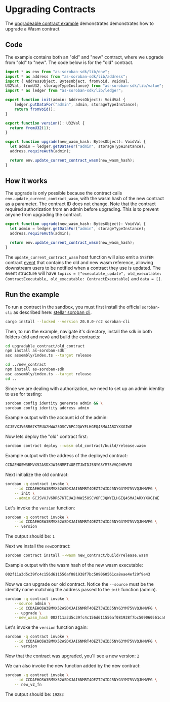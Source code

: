 # Upgrading Contracts

The [upgradeable contract example](https://github.com/Soneso/as-soroban-examples/tree/main/upgradable_contract) demonstrates demonstrates how to upgrade a Wasm contract.


## Code

The example contains both an "old" and "new" contract, where we upgrade from "old" to "new". The code below is for the "old" contract.


```typescript
import * as env from "as-soroban-sdk/lib/env";
import * as address from "as-soroban-sdk/lib/address";
import { AddressObject, BytesObject, fromVoid, VoidVal, 
U32Val, fromU32, storageTypeInstance} from "as-soroban-sdk/lib/value";
import * as ledger from "as-soroban-sdk/lib/ledger";

export function init(admin: AddressObject): VoidVal {
    ledger.putDataFor("admin", admin, storageTypeInstance);
    return fromVoid();
}

export function version(): U32Val {
  return fromU32(1);
}

export function upgrade(new_wasm_hash: BytesObject): VoidVal {
  let admin = ledger.getDataFor("admin", storageTypeInstance);
  address.requireAuth(admin);

  return env.update_current_contract_wasm(new_wasm_hash);
}
```

## How it works

The upgrade is only possible because the contract calls `env.update_current_contract_wasm`, with the wasm hash of the new contract as a parameter. The contract ID does not change. Note that the contract required authorization from an admin before upgrading. This is to prevent anyone from upgrading the contract.

```typescript
export function upgrade(new_wasm_hash: BytesObject): VoidVal {
  let admin = ledger.getDataFor("admin", storageTypeInstance);
  address.requireAuth(admin);

  return env.update_current_contract_wasm(new_wasm_hash);
}
```

The `update_current_contract_wasm` host function will also emit a `SYSTEM` contract [event](https://soroban.stellar.org/docs/fundamentals-and-concepts/events#event-types) that contains the old and new wasm reference, allowing downstream users to be notified when a contract they use is updated. The event structure will have `topics = ["executable_update", old_executable: ContractExecutable, old_executable: ContractExecutable]` and `data = []`.


## Run the example

To run a contract in the sandbox, you must first install the official `soroban-cli` as described here: [stellar soroban cli](https://github.com/stellar/soroban-cli).

```sh
cargo install --locked --version 20.0.0-rc2 soroban-cli
```

Then, to run the example, navigate it's directory, install the sdk in both folders (old and new) and build the contracts:

```sh
cd upgradable_contract/old_contract
npm install as-soroban-sdk
asc assembly/index.ts --target release

cd ../new_contract
npm install as-soroban-sdk
asc assembly/index.ts --target release
cd ..
```

Since we are dealing with authorization, we need to set up an admin identity to use for testing:

```sh
soroban config identity generate admin && \
soroban config identity address admin
```

Example output with the account id of the admin:
```sh
GCJSVXJV6RR67KTEUA2HWW25OSCV6PCJQWYELHGEQ4SMAJARXYXXGIWE
```

Now lets deploy the "old" contract first:
```sh
soroban contract deploy --wasm old_contract/build/release.wasm
```

Example output with the address of the deployed contract:
```sh
CCDAEHOSW3BMVX52ASDXJAI6NMRT4OEZTJWIDJ5NYG3YM75VVQJHMVFG
```

Next initialize the old contract:
```sh
soroban -q contract invoke \
    --id CCDAEHOSW3BMVX52ASDXJAI6NMRT4OEZTJWIDJ5NYG3YM75VVQJHMVFG \
    -- init \
    --admin GCJSVXJV6RR67KTEUA2HWW25OSCV6PCJQWYELHGEQ4SMAJARXYXXGIWE
```

Let's invoke the `version` function:
```sh
soroban -q contract invoke \
    --id CCDAEHOSW3BMVX52ASDXJAI6NMRT4OEZTJWIDJ5NYG3YM75VVQJHMVFG \
    -- version
```

The output should be:
`1`

Next we install the `new`contract:

```sh
soroban contract install --wasm new_contract/build/release.wasm
```

Example output with the wasm hash of the new wasm executable:
```sh
002f11a3d5c39fc4c156d611556af081938f7bc509060561ca8eae4ef29f9e43
```

Now we can upgrade our old contract. Notice the `--source` must be the identity name matching the address passed to the `init` function (admin).

```sh
soroban -q contract invoke \
	--source admin \
    --id CCDAEHOSW3BMVX52ASDXJAI6NMRT4OEZTJWIDJ5NYG3YM75VVQJHMVFG \
    -- upgrade \
    --new_wasm_hash 002f11a3d5c39fc4c156d611556af081938f7bc509060561ca8eae4ef29f9e43 
```

Let's invoke the `version` function again:
```sh
soroban -q contract invoke \
    --id CCDAEHOSW3BMVX52ASDXJAI6NMRT4OEZTJWIDJ5NYG3YM75VVQJHMVFG \
    -- version
```

Now that the contract was upgraded, you'll see a new version:
`2`

We can also invoke the new function added by the new contract:
```sh
soroban -q contract invoke \
    --id CCDAEHOSW3BMVX52ASDXJAI6NMRT4OEZTJWIDJ5NYG3YM75VVQJHMVFG \
    -- new_v2_fn
```

The output should be:
`19283`

